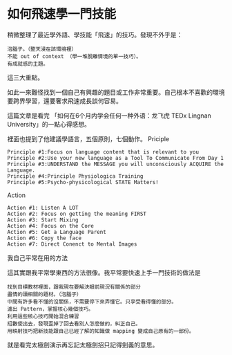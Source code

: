 # 如何飛速學一門技能

稍微整理了最近學外語、學技能「飛速」的技巧。發現不外乎是：

    泡腦子。（整天浸在該環境裡）
    不能 out of context （學一堆脫離情境的單一技巧）。
    有成就感的主題。

這三大重點。

如此一來難怪找到一個自己有興趣的題目或工作非常重要。自己根本不喜歡的環境要跨界學習，還要奢求飛速成長談何容易。

這篇文章是看完 「如何在6个月内学会任何一种外语：龙飞虎 TEDx Lingnan University」的一點心得感想。

裡面也提到了他建議學語言，五個原則，七個動作。
Priciple

    Principle #1:Focus on language content that is relevant to you
    Principle #2:Use your new language as a Tool To Communicate From Day 1
    Principle #3:UNDERSTAND the MESSAGE you will unconsciously ACQUIRE the Language.
    Principle #4:Principle Physiologica Training
    Principle #5:Psycho-physicological STATE Matters!

Action

    Action #1: Listen A LOT
    Action #2: Focus on getting the meaning FIRST
    Action #3: Start Mixing
    Action #4: Focus on the Core
    Action #5: Get a Language Parent
    Action #6: Copy the face
    Action #7: Direct Conenct to Mental Images

我自己平常在用的方法

這其實跟我平常學東西的方法很像。我平常要快速上手一門技術的做法是

    找到目標教材裡面，跟我現在要解決眼前現況有關係的部分
    盡情的讀相關的題材。（泡腦子）
    中間有許多看不懂的沒關係，不需要停下來弄懂它。只享受看得懂的部分。
    濾出 Pattern，掌握核心幾個技巧。
    利用這些核心技巧開始混合練習
    招數使出去，發現歪掉了回去看別人怎麼做的，糾正自己。
    用映射技巧把新技能跟自己已經了解的知識做 mapping 變成自己原有的一部份。

就是看完太極劍演示再忘記太極劍招只記得劍義的意思。
